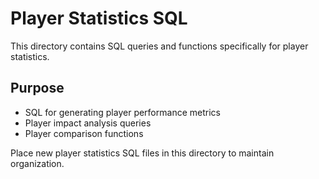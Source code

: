 # Player Statistics SQL

This directory contains SQL queries and functions specifically for player statistics.

## Purpose

- SQL for generating player performance metrics
- Player impact analysis queries
- Player comparison functions

Place new player statistics SQL files in this directory to maintain organization. 